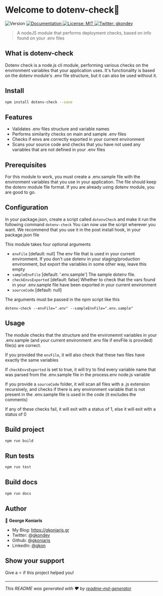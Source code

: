 <h1>Welcome to dotenv-check👋</h1>
<p>
  <img alt="Version" src="https://img.shields.io/badge/version-1.0.4-blue.svg?cacheSeconds=2592000" />
  <a href="https://gkoniaris.github.io/spb-unofficial-wrapper/" target="_blank">
    <img alt="Documentation" src="https://img.shields.io/badge/documentation-yes-brightgreen.svg" />
  </a>
  <a href="#" target="_blank">
    <img alt="License: MIT" src="https://img.shields.io/badge/License-MIT-yellow.svg" />
  </a>
  <a href="https://twitter.com/gkondev" target="_blank">
    <img alt="Twitter: gkondev" src="https://img.shields.io/twitter/follow/gkondev.svg?style=social" />
  </a>
</p>

> A nodeJS module that performs deployment checks, based on info found on your .env files

## What is dotenv-check

Dotenv check is a node.js cli module, performing various checks on the environment variables that your application uses. It's functionality is based on the dotenv module's .env file structure, but it can also be used without it.

## Install

```sh
npm install dotenv-check --save
```

## Features

- Validates .env files structure and variable names
- Performs similarity checks on main and sample .env files
- Checks if envs are correctly exported in your current environment
- Scans your source code and checks that you have not used any variables that are not defined in your .env files

## Prerequisites

For this module to work, you must create a .env.sample file with the environment variables that you use in your application. The file should keep the dotenv module file format. If you are already using dotenv module, you are good to go.

## Configuration

In your package.json, create a script called `dotenvCheck` and make it run the following command `dotenv-check`
You can now use the script wherever you want. We recommend that you use it in the post install hook, in your package.json file

This module takes four optional arguments

- `envFile` [default: null] The env file that is used in your current environment. If you don't use dotenv in your staging/production environment, but export the variables in some other way, leave this empty
- `sampleEnvFile` [default: '.env.sample'] The sample dotenv file.
- `checkEnvsExported` [default: false] Whether to check that the vars found in your .env.sample file have been exported in your current environment
- `sourceCode` [default: null]

The arguments must be passed in the npm script like this

`dotenv-check --envFile=".env" --sampleEnvFile=".env.sample"`

## Usage

The module checks that the structure and the environemnt variables in your .env.sample (and your current environment .env file if envFile is provided) file(s) are correct.

If you provided the `envFile`, it will also check that these two files have exactly the same variables

If `checkEnvsExported` is set to true, it will try to find every variable name that was parsed from the .env.sample file in the process.env node.js variable

If you provide a `sourceCode` folder, it will scan all files with a .js extension recursively, and checks if there is any environment variable that is not present in the .env.sample file is used in the code (it excludes the comments)

If any of these checks fail, it will exit with a status of 1, else it will exit with a status of 0

## Build project

```sh
npm run build
```

## Run tests

```sh
npm run test
```

## Build docs

```sh
npm run docs
```

## Author

👤 **George Koniaris**

* My Blog: https://gkoniaris.gr
* Twitter: [@gkondev](https://twitter.com/gkondev)
* Github: [@gkoniaris](https://github.com/gkoniaris)
* LinkedIn: [@gkon](https://linkedin.com/in/gkon)

## Show your support

Give a ⭐️ if this project helped you!

***
_This README was generated with ❤️ by [readme-md-generator](https://github.com/kefranabg/readme-md-generator)_